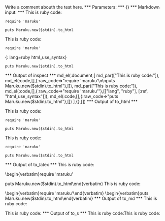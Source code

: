 Write a comment abouth the test here.
*** Parameters: ***
{}
*** Markdown input: ***
This is ruby code:

	require 'maruku'
	
	puts Maruku.new($stdin).to_html

This is ruby code:

	require 'maruku'
{: lang=ruby html_use_syntax}
	
	puts Maruku.new($stdin).to_html
*** Output of inspect ***
md_el(:document,[
	md_par(["This is ruby code:"]),
	md_el(:code,[],{:raw_code=>"require 'maruku'\n\nputs Maruku.new($stdin).to_html"},[]),
	md_par(["This is ruby code:"]),
	md_el(:code,[],{:raw_code=>"require 'maruku'"},[["lang", "ruby"], [:ref, "html_use_syntax"]]),
	md_el(:code,[],{:raw_code=>"puts Maruku.new($stdin).to_html"},[])
],{},[])
*** Output of to_html ***
<p>This is ruby code:</p>

<pre><code>require 'maruku'

puts Maruku.new($stdin).to_html</code></pre>

<p>This is ruby code:</p>

<pre class="ruby"><code lang="ruby"><span class="ident">require</span> <span class="punct">'</span><span class="string">maruku</span><span class="punct">'</span></code></pre>

<pre><code>puts Maruku.new($stdin).to_html</code></pre>
*** Output of to_latex ***
This is ruby code:

\begin{verbatim}require 'maruku'

puts Maruku.new($stdin).to_html\end{verbatim}
This is ruby code:

\begin{verbatim}require 'maruku'\end{verbatim}
\begin{verbatim}puts Maruku.new($stdin).to_html\end{verbatim}
*** Output of to_md ***
This is ruby code:

This is ruby code:
*** Output of to_s ***
This is ruby code:This is ruby code:
